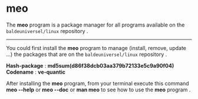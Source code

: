 # meo
The **meo** program is a package manager for all programs available on the `baldeuniversel/linux` repository . 

---


You could first install the **meo** program to manage (install, remove, update ...)
the packages that are on the `baldeuniversel/linux` repository . 

**Hash-package** : **md5sum(d86f38dcb03aa379b72133e5c9a90f04)**
<br />
**Codename** : **ve-quantic**


After installing the **meo** program, from your terminal execute this command
**meo --help** or **meo --doc** or **man meo** to see how to use the **meo** program .
